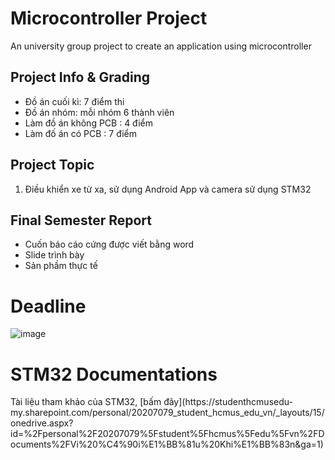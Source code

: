 <h1>Microcontroller Project</h1>
An university group project to create an application using microcontroller

<h2>Project Info & Grading</h2>
<ul>
<li>Đồ án cuối kì: 7 điểm thi</li>
<li>Đồ án nhóm: mỗi nhóm 6 thành viên</li>
<li>Làm đồ án không PCB :  4 điểm</li>
<li>Làm đố án có PCB :  7 điểm</li>
</ul>
<h2>Project Topic</h2>
<ol>
<li>Điều khiển xe từ xa, sử dụng Android App và camera sử dụng STM32</li>
</ol>
          
<h2>Final Semester Report</h2>         
<ul>
<li>Cuốn báo cáo cứng được viết bằng word</li>
<li>Slide trình bày</li>
<li>Sản phầm thực tế</li>
</ul>

<h1>Deadline</h1>

![image](https://user-images.githubusercontent.com/104358167/233408715-775ae061-5442-4b8b-bb15-498c137dc2f0.png)

<h1>STM32 Documentations</h1>
Tài liệu tham khảo của STM32, [bấm đây](https://studenthcmusedu-my.sharepoint.com/personal/20207079_student_hcmus_edu_vn/_layouts/15/onedrive.aspx?id=%2Fpersonal%2F20207079%5Fstudent%5Fhcmus%5Fedu%5Fvn%2FDocuments%2FVi%20%C4%90i%E1%BB%81u%20Khi%E1%BB%83n&ga=1)
